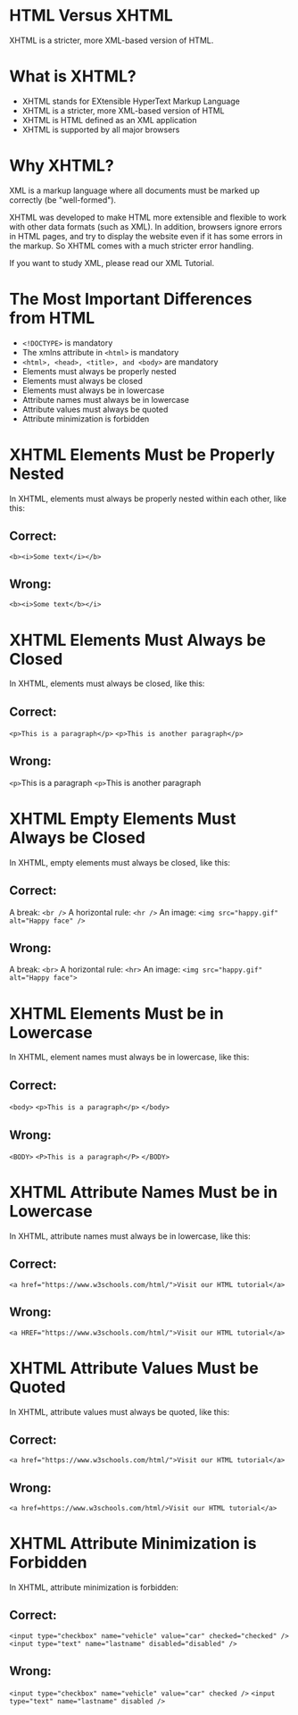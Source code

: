 # HTML Versus XHTML

XHTML is a stricter, more XML-based version of HTML.

# What is XHTML?

- XHTML stands for EXtensible HyperText Markup Language
- XHTML is a stricter, more XML-based version of HTML
- XHTML is HTML defined as an XML application
- XHTML is supported by all major browsers

# Why XHTML?

XML is a markup language where all documents must be marked up correctly (be "well-formed").

XHTML was developed to make HTML more extensible and flexible to work with other data formats (such as XML). In addition, browsers ignore errors in HTML pages, and try to display the website even if it has some errors in the markup. So XHTML comes with a much stricter error handling.

If you want to study XML, please read our XML Tutorial.

# The Most Important Differences from HTML

- `<!DOCTYPE>` is mandatory
- The xmlns attribute in `<html>` is mandatory
- `<html>, <head>, <title>, and <body>` are mandatory
- Elements must always be properly nested
- Elements must always be closed
- Elements must always be in lowercase
- Attribute names must always be in lowercase
- Attribute values must always be quoted
- Attribute minimization is forbidden

# XHTML Elements Must be Properly Nested

In XHTML, elements must always be properly nested within each other, like this:

## Correct:

`<b><i>Some text</i></b>`

## Wrong:

`<b><i>Some text</b></i>`

# XHTML Elements Must Always be Closed

In XHTML, elements must always be closed, like this:

## Correct:

`<p>This is a paragraph</p>`
`<p>This is another paragraph</p>`

## Wrong:

`<p>`This is a paragraph
`<p>`This is another paragraph

# XHTML Empty Elements Must Always be Closed

In XHTML, empty elements must always be closed, like this:

## Correct:

A break: `<br />`
A horizontal rule: `<hr />`
An image: `<img src="happy.gif" alt="Happy face" />`

## Wrong:

A break: `<br>`
A horizontal rule: `<hr>`
An image: `<img src="happy.gif" alt="Happy face">`

# XHTML Elements Must be in Lowercase

In XHTML, element names must always be in lowercase, like this:

## Correct:

`<body>`
`<p>This is a paragraph</p>`
`</body>`

## Wrong:

`<BODY>`
`<P>This is a paragraph</P>`
`</BODY>`

# XHTML Attribute Names Must be in Lowercase

In XHTML, attribute names must always be in lowercase, like this:

## Correct:

`<a href="https://www.w3schools.com/html/">Visit our HTML tutorial</a>`

## Wrong:

`<a HREF="https://www.w3schools.com/html/">Visit our HTML tutorial</a>`

# XHTML Attribute Values Must be Quoted

In XHTML, attribute values must always be quoted, like this:

## Correct:

`<a href="https://www.w3schools.com/html/">Visit our HTML tutorial</a>`

## Wrong:

`<a href=https://www.w3schools.com/html/>Visit our HTML tutorial</a>`

# XHTML Attribute Minimization is Forbidden

In XHTML, attribute minimization is forbidden:

## Correct:

`<input type="checkbox" name="vehicle" value="car" checked="checked" />`
`<input type="text" name="lastname" disabled="disabled" />`

## Wrong:

`<input type="checkbox" name="vehicle" value="car" checked />`
`<input type="text" name="lastname" disabled />`

